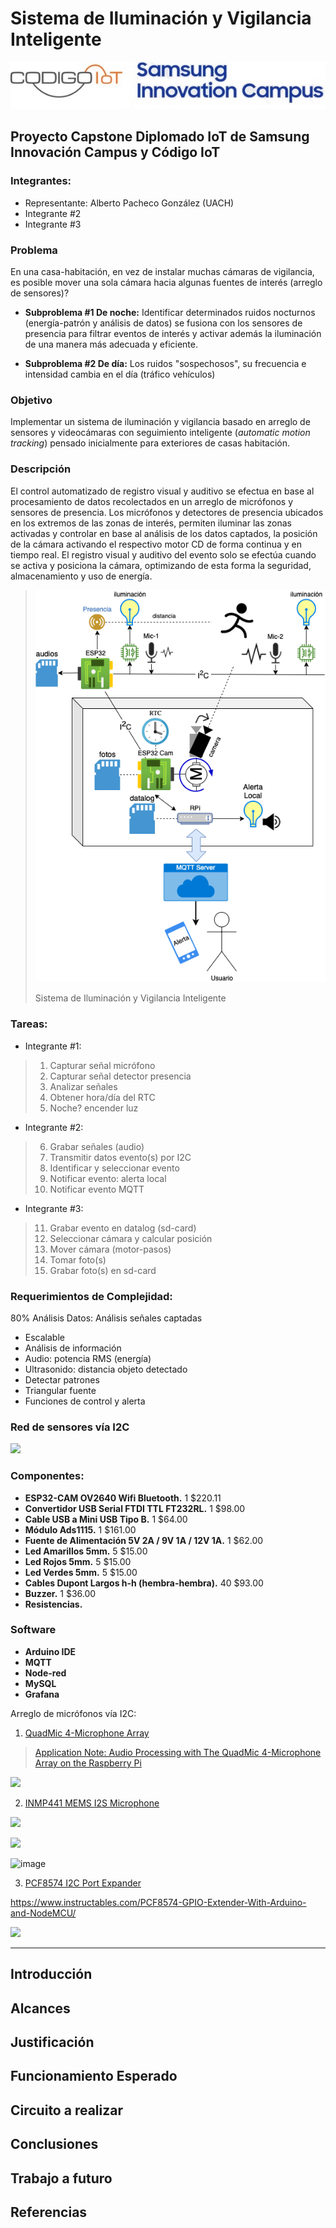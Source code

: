 # Sistema de Iluminación y Vigilancia Inteligente 

![](https://github.com/AlbertoPachecoDev/Capstone-Proy-Camaras-Inteligentes/blob/main/logos.jpg)

## Proyecto Capstone Diplomado IoT de Samsung Innovación Campus y Código IoT

### Integrantes:
 - Representante: Alberto Pacheco González (UACH)
 - Integrante #2
 - Integrante #3

### Problema
En una casa-habitación, en vez de instalar muchas cámaras de vigilancia, es posible mover una sola cámara hacia algunas fuentes de interés (arreglo de sensores)?

 - **Subproblema #1 De noche:** Identificar determinados ruidos nocturnos (energía-patrón y análisis de datos) se fusiona con los sensores de presencia para filtrar eventos de interés y activar además la iluminación de una manera más adecuada y eficiente. 
 
 - **Subproblema #2 De día:** Los ruidos "sospechosos", su frecuencia e intensidad cambia en el día (tráfico vehículos)

### Objetivo

Implementar un sistema de iluminación y vigilancia basado en arreglo de sensores y videocámaras con seguimiento inteligente (_automatic motion tracking_) pensado inicialmente para exteriores de casas habitación.

### Descripción

El control automatizado de registro visual y auditivo se efectua en base al procesamiento de datos recolectados en un arreglo de micrófonos y sensores de presencia. Los micrófonos y detectores de presencia ubicados en los extremos de las zonas de interés, permiten iluminar las zonas activadas y controlar en base al análisis de los datos captados, la posición de la cámara activando el respectivo motor CD de forma continua y en tiempo real. El registro visual y auditivo del evento solo se efectúa cuando se activa y posiciona la cámara, optimizando de esta forma la seguridad, almacenamiento y uso de energía.

  > ![Sistema de Iluminación y Vigilancia Inteligente](https://github.com/AlbertoPachecoDev/Capstone-Proy-Camaras-Inteligentes/blob/72070e9e05f125d2737b1563c9dbbdb86ad8301a/CamaraMotorizada-demo-i2c.png)
  >
  > Sistema de Iluminación y Vigilancia Inteligente

### Tareas:
- Integrante #1:
>
> 1. Capturar señal micrófono
> 2. Capturar señal detector presencia
> 3. Analizar señales
> 4. Obtener hora/día del RTC
> 5. Noche? encender luz 

- Integrante #2:
>
> 6. Grabar señales (audio) 
> 7. Transmitir datos evento(s) por I2C
> 8. Identificar y seleccionar evento 
> 9. Notificar evento: alerta local
> 10. Notificar evento MQTT

- Integrante #3:
>
> 11. Grabar evento en datalog (sd-card)
> 13. Seleccionar cámara y calcular posición
> 14. Mover cámara (motor-pasos)
> 15. Tomar foto(s)
> 16. Grabar foto(s) en sd-card

### Requerimientos de Complejidad:

80% Análisis Datos:  Análisis señales captadas
- Escalable
- Análisis de información
 - Audio: potencia RMS (energía)
 - Ultrasonido: distancia objeto detectado
 - Detectar patrones
 - Triangular fuente
 - Funciones de control y alerta

### Red de sensores vía I2C

![](https://i0.wp.com/randomnerdtutorials.com/wp-content/uploads/2019/09/I2C-communication-protocol-ESP32.png?quality=50&strip=all&ssl=1)

### Componentes:

- **ESP32-CAM OV2640 Wifi Bluetooth.**                       1       $220.11
- **Convertidor USB Serial FTDI TTL FT232RL.**               1       $98.00
- **Cable USB a Mini USB Tipo B.**                           1       $64.00
- **Módulo Ads1115.**                                        1       $161.00
- **Fuente de Alimentación 5V 2A / 9V 1A / 12V 1A.**         1       $62.00
- **Led Amarillos 5mm.**                                     5       $15.00
- **Led Rojos 5mm.**                                         5       $15.00
- **Led Verdes 5mm.**                                        5       $15.00
- **Cables Dupont Largos h-h (hembra-hembra).**              40      $93.00
- **Buzzer.**                                                1       $36.00
- **Resistencias.**          

### Software
- **Arduino IDE**
- **MQTT**
- **Node-red**
- **MySQL**
- **Grafana**


Arreglo de micrófonos vía I2C:
1. [QuadMic 4-Microphone Array](https://makersportal.com/shop/quadmic-4-microphone-array)

  > [Application Note: Audio Processing with The QuadMic 4-Microphone Array on the Raspberry Pi](https://makersportal.com/blog/audio-processing-with-the-quadmic-4-microphone-array-on-the-raspberry-pi)

![](https://images.squarespace-cdn.com/content/v1/59b037304c0dbfb092fbe894/1610935560928-8R5BB4TPYTCFYAVHF664/quadmic_red_LEDs.JPG?format=1000w)


2. [INMP441 MEMS I2S Microphone](https://makersportal.com/shop/i2s-mems-microphone-for-raspberry-pi-inmp441)

![](https://images.squarespace-cdn.com/content/v1/59b037304c0dbfb092fbe894/1606076376715-ZNHI468TMG4K8DOWP24Y/INMP441_zoom_port_writing.JPG?format=1000w)

![](https://images.squarespace-cdn.com/content/v1/59b037304c0dbfb092fbe894/1606076409876-LWA5AQR2Q79B5364TWHF/i2s_rpi_INMP441_stereo.png?format=1000w)

![image](https://user-images.githubusercontent.com/80423661/160221127-5ddf85e7-97df-4790-93e5-e60db830fa95.png)

3. [PCF8574 I2C Port Expander](https://create.arduino.cc/projecthub/Samhain/pcf8574-expander-with-4-inputs-4-outputs-9a80ef)

https://www.instructables.com/PCF8574-GPIO-Extender-With-Arduino-and-NodeMCU/

![](https://www.pcboard.ca/image/catalog/products/pcf8574/pcf8574-addressing.jpg)

----

## Introducción

## Alcances

## Justificación

## Funcionamiento Esperado

## Circuito a realizar

## Conclusiones

## Trabajo a futuro

## Referencias




